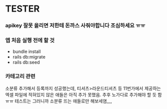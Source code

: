 # TESTER

### apikey 잘못 올리면 저한테 돈까스 사줘야합니다 조심하세요 ㅠㅠ

### 앱 처음 실행 전에 할 것
* bundle install
* rails db:migrate
* rails db:seed

### 카테고리 관련
소분류 추가해서 등록까지 성공했는데, 티셔츠>라운드티셔츠 등 11번가에서 제공하는 엑셀 파일에 적혀있지 않은 애들은 아직 추가 못했음. 추후 노가다로 추가해야 할 듯 함 ㅠㅠ 테스트는 그러니까 소분류 뜨는 애들로만 해보세염,,,,